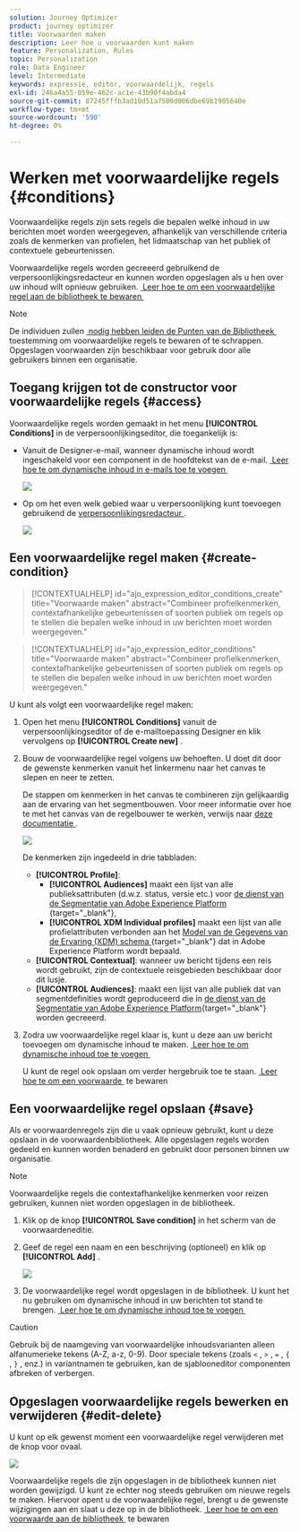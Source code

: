 ```yaml
---
solution: Journey Optimizer
product: journey optimizer
title: Voorwaarden maken
description: Leer hoe u voorwaarden kunt maken
feature: Personalization, Rules
topic: Personalization
role: Data Engineer
level: Intermediate
keywords: expressie, editor, voorwaardelijk, regels
exl-id: 246a4a55-059e-462c-ac1e-43b90f4abda4
source-git-commit: 87245fffb3ad10d51a7500d006dbe69b1905640e
workflow-type: tm+mt
source-wordcount: '590'
ht-degree: 0%

---
```


# Werken met voorwaardelijke regels {#conditions}

Voorwaardelijke regels zijn sets regels die bepalen welke inhoud in uw berichten moet worden weergegeven, afhankelijk van verschillende criteria zoals de kenmerken van profielen, het lidmaatschap van het publiek of contextuele gebeurtenissen.

Voorwaardelijke regels worden gecreeerd gebruikend de verpersoonlijkingsredacteur en kunnen worden opgeslagen als u hen over uw inhoud wilt opnieuw gebruiken. [&#x200B; Leer hoe te om een voorwaardelijke regel aan de bibliotheek te bewaren &#x200B;](#save)

>[!NOTE]
>
>De individuen zullen [&#x200B; nodig hebben leiden de Punten van de Bibliotheek &#x200B;](../administration/ootb-product-profiles.md) toestemming om voorwaardelijke regels te bewaren of te schrappen. Opgeslagen voorwaarden zijn beschikbaar voor gebruik door alle gebruikers binnen een organisatie.

## Toegang krijgen tot de constructor voor voorwaardelijke regels {#access}

Voorwaardelijke regels worden gemaakt in het menu **[!UICONTROL Conditions]** in de verpersoonlijkingseditor, die toegankelijk is:

* Vanuit de Designer-e-mail, wanneer dynamische inhoud wordt ingeschakeld voor een component in de hoofdtekst van de e-mail. [&#x200B; Leer hoe te om dynamische inhoud in e-mails toe te voegen &#x200B;](dynamic-content.md#emails)

  ![](assets/conditions-access-email.png)

* Op om het even welk gebied waar u verpersoonlijking kunt toevoegen gebruikend de [&#x200B; verpersoonlijkingsredacteur &#x200B;](personalization-build-expressions.md).

  ![](assets/conditions-access-editor.png)

## Een voorwaardelijke regel maken {#create-condition}

>[!CONTEXTUALHELP]
>id="ajo_expression_editor_conditions_create"
>title="Voorwaarde maken"
>abstract="Combineer profielkenmerken, contextafhankelijke gebeurtenissen of soorten publiek om regels op te stellen die bepalen welke inhoud in uw berichten moet worden weergegeven."

>[!CONTEXTUALHELP]
>id="ajo_expression_editor_conditions"
>title="Voorwaarde maken"
>abstract="Combineer profielkenmerken, contextafhankelijke gebeurtenissen of soorten publiek om regels op te stellen die bepalen welke inhoud in uw berichten moet worden weergegeven."

U kunt als volgt een voorwaardelijke regel maken:

1. Open het menu **[!UICONTROL Conditions]** vanuit de verpersoonlijkingseditor of de e-mailtoepassing Designer en klik vervolgens op **[!UICONTROL Create new]** .

1. Bouw de voorwaardelijke regel volgens uw behoeften. U doet dit door de gewenste kenmerken vanuit het linkermenu naar het canvas te slepen en neer te zetten.

   De stappen om kenmerken in het canvas te combineren zijn gelijkaardig aan de ervaring van het segmentbouwen. Voor meer informatie over hoe te met het canvas van de regelbouwer te werken, verwijs naar [&#x200B; deze documentatie &#x200B;](https://experienceleague.adobe.com/docs/experience-platform/segmentation/ui/segment-builder.html#rule-builder-canvas).

   ![](assets/conditions-create.png)

   De kenmerken zijn ingedeeld in drie tabbladen:

   * **[!UICONTROL Profile]**:
      * **[!UICONTROL Audiences]** maakt een lijst van alle publieksattributen (d.w.z. status, versie etc.) voor [&#x200B; de dienst van de Segmentatie van Adobe Experience Platform &#x200B;](https://experienceleague.adobe.com/docs/experience-platform/segmentation/home.html){target="_blank"},
      * **[!UICONTROL XDM Individual profiles]** maakt een lijst van alle profielattributen verbonden aan het [&#x200B; Model van de Gegevens van de Ervaring (XDM) schema &#x200B;](https://experienceleague.adobe.com/docs/experience-platform/xdm/home.html?lang=nl){target="_blank"} dat in Adobe Experience Platform wordt bepaald.
   * **[!UICONTROL Contextual]**: wanneer uw bericht tijdens een reis wordt gebruikt, zijn de contextuele reisgebieden beschikbaar door dit lusje.
   * **[!UICONTROL Audiences]**: maakt een lijst van alle publiek dat van segmentdefinities wordt geproduceerd die in [&#x200B; de dienst van de Segmentatie van Adobe Experience Platform &#x200B;](https://experienceleague.adobe.com/docs/experience-platform/segmentation/home.html){target="_blank"} worden gecreeerd.

1. Zodra uw voorwaardelijke regel klaar is, kunt u deze aan uw bericht toevoegen om dynamische inhoud te maken. [&#x200B; Leer hoe te om dynamische inhoud toe te voegen &#x200B;](dynamic-content.md)

   U kunt de regel ook opslaan om verder hergebruik toe te staan. [&#x200B; Leer hoe te om een voorwaarde &#x200B;](#save) te bewaren

## Een voorwaardelijke regel opslaan {#save}

Als er voorwaardenregels zijn die u vaak opnieuw gebruikt, kunt u deze opslaan in de voorwaardenbibliotheek. Alle opgeslagen regels worden gedeeld en kunnen worden benaderd en gebruikt door personen binnen uw organisatie.

>[!NOTE]
>
>Voorwaardelijke regels die contextafhankelijke kenmerken voor reizen gebruiken, kunnen niet worden opgeslagen in de bibliotheek.

1. Klik op de knop **[!UICONTROL Save condition]** in het scherm van de voorwaardeneditie.

1. Geef de regel een naam en een beschrijving (optioneel) en klik op **[!UICONTROL Add]** .

   ![](assets/conditions-name-description.png)

1. De voorwaardelijke regel wordt opgeslagen in de bibliotheek. U kunt het nu gebruiken om dynamische inhoud in uw berichten tot stand te brengen. [&#x200B; Leer hoe te om dynamische inhoud toe te voegen &#x200B;](dynamic-content.md)


>[!CAUTION]
>
>Gebruik bij de naamgeving van voorwaardelijke inhoudsvarianten alleen alfanumerieke tekens (A-Z, a-z, 0-9). Door speciale tekens (zoals `<` , `>` , `=` , `{` , `}` , enz.) in variantnamen te gebruiken, kan de sjablooneditor componenten afbreken of verbergen.

## Opgeslagen voorwaardelijke regels bewerken en verwijderen {#edit-delete}

U kunt op elk gewenst moment een voorwaardelijke regel verwijderen met de knop voor ovaal.

![](assets/conditions-open.png)

Voorwaardelijke regels die zijn opgeslagen in de bibliotheek kunnen niet worden gewijzigd. U kunt ze echter nog steeds gebruiken om nieuwe regels te maken. Hiervoor opent u de voorwaardelijke regel, brengt u de gewenste wijzigingen aan en slaat u deze op in de bibliotheek. [&#x200B; Leer hoe te om een voorwaarde aan de bibliotheek &#x200B;](#save) te bewaren
